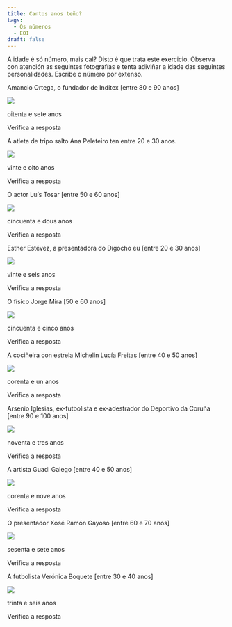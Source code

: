 ```yaml
---
title: Cantos anos teño?
tags:
  - Os números
  - EOI
draft: false
---
```

A idade é só número, mais cal? Disto é que trata este exercicio. Observa con atención as seguintes fotografías e tenta adiviñar a idade das seguintes personalidades. Escribe o número por extenso.

Amancio Ortega, o fundador de Inditex \[entre 80 e 90 anos]

![](/img/amancio_ortega.jpg)

<e-answer>oitenta e sete </e-answer> anos

<e-validate>Verifica a resposta</e-validate>

A atleta de tripo salto Ana Peleteiro ten entre 20 e 30 anos.

![](/img/ana_peleteiro.jpg)

<e-answer>vinte e oito</e-answer> anos

<e-validate>Verifica a resposta</e-validate>

O actor Luís Tosar \[entre 50 e 60 anos]

![](/img/luis_tosar.jpg)

<e-answer>cincuenta e dous</e-answer> anos

<e-validate>Verifica a resposta</e-validate>

Esther Estévez, a presentadora do Dígocho eu  \[entre 20 e 30 anos]

![](/img/esther_estevez.jpg)

<e-answer>vinte e seis</e-answer> anos

<e-validate>Verifica a resposta</e-validate>

O físico Jorge Mira \[50 e 60 anos]

![](/img/jorge_mira.jpg)

<e-answer>cincuenta e cinco</e-answer> anos

<e-validate>Verifica a resposta</e-validate>

A cociñeira con estrela Michelin Lucía Freitas \[entre 40 e 50 anos]

![](/img/lucia_freitas.jpg)

<e-answer>corenta e un</e-answer> anos

<e-validate>Verifica a resposta</e-validate>

Arsenio Iglesias, ex-futbolista e ex-adestrador do Deportivo da Coruña \[entre 90 e 100 anos]

![](/img/arsenio_iglesias.jpg)

<e-answer>noventa e tres</e-answer> anos

<e-validate>Verifica a resposta</e-validate>

A artista Guadi Galego \[entre 40 e 50 anos]

![](/img/guadi_galego.jpg)

<e-answer>corenta e nove</e-answer> anos

<e-validate>Verifica a resposta</e-validate>

O presentador Xosé Ramón Gayoso \[entre 60 e 70 anos]

![](/img/xose_ramon_gayoso.jpg)

<e-answer>sesenta e sete</e-answer> anos

<e-validate>Verifica a resposta</e-validate>



A futbolista Verónica Boquete \[entre 30 e 40 anos]

![](/img/veronica_boquete.jpg)

<e-answer>trinta e seis</e-answer> anos

<e-validate>Verifica a resposta</e-validate>